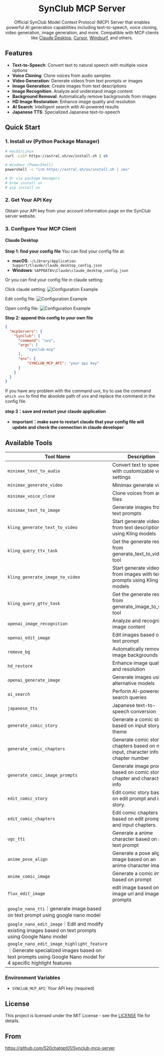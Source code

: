 <h1 align="center">SynClub MCP Server</h1>

<p align="center">
  Official SynClub Model Context Protocol (MCP) Server that enables powerful AI generation capabilities including text-to-speech, voice cloning, video generation, image generation, and more. Compatible with MCP clients like <a href="https://www.anthropic.com/claude">Claude Desktop</a>, <a href="https://www.cursor.so">Cursor</a>, <a href="https://codeium.com/windsurf">Windsurf</a>, and others.
</p>

## Features

-  **Text-to-Speech**: Convert text to natural speech with multiple voice options
-  **Voice Cloning**: Clone voices from audio samples
-  **Video Generation**: Generate videos from text prompts or images
-  **Image Generation**: Create images from text descriptions
-  **Image Recognition**: Analyze and understand image content
-  **Background Removal**: Automatically remove backgrounds from images
-  **HD Image Restoration**: Enhance image quality and resolution
-  **AI Search**: Intelligent search with AI-powered results
-  **Japanese TTS**: Specialized Japanese text-to-speech

## Quick Start

### 1. Install uv (Python Package Manager)

```bash
# macOS/Linux
curl -LsSf https://astral.sh/uv/install.sh | sh

# Windows (PowerShell)
powershell -c "irm https://astral.sh/uv/install.sh | iex"

# Or via package managers
# brew install uv
# pip install uv
```

### 2. Get Your API Key

Obtain your API key from your account information page on the SynClub server website.

### 3. Configure Your MCP Client

#### Claude Desktop

**Step 1: find your config file**
You can find your config file at:
- **macOS**: `~/Library/Application Support/Claude/claude_desktop_config.json`
- **Windows**: `%APPDATA%\Claude\claude_desktop_config.json`

Or you can find your config file in claude setting:

Click claude setting:
![Configuration Example](https://raw.githubusercontent.com/520chatgpt01/Synclub-mcp-server/refs/heads/main/image/a573ab2ed4900d8b2478b6d5b91f78e0.jpg)

Edit config file:
![Configuration Example](https://raw.githubusercontent.com/520chatgpt01/Synclub-mcp-server/refs/heads/main/image/7e790df2aefa5dee0aeb40735ac12124.jpg)

Open config file:
![Configuration Example](https://raw.githubusercontent.com/520chatgpt01/Synclub-mcp-server/refs/heads/main/image/ccdfa55185c0f5f4d07a6b7fdf93c0d6.jpg)

**Step 2: append this config to your own file**

```json
{
  "mcpServers": {
    "SynClub": {
      "command": "uvx",
      "args": [
          "synclub-mcp"
      ],
      "env": {
          "SYNCLUB_MCP_API": "your api key"
      }
    }
  }
}
```

If you have any problem with the command uvx, try to use the command `which uvx` to find the absolute path of uvx and replace the command in the config file.

**step 3：save and restart your claude application**
- **important：make sure to restart claude that your config file will update and check the connection in claude developer**

##  Available Tools

| Tool Name | Description |
|-----------|-------------|
| `minimax_text_to_audio` | Convert text to speech with customizable voice settings |
| `minimax_generate_video` | Minimax generate videos |
| `minimax_voice_clone` | Clone voices from audio files |
| `minimax_text_to_image` | Generate images from text prompts |
| `kling_generate_text_to_video` | Start generate videos from text descriptions using Kling models|
| `kling_query_ttv_task` | Get the generate result from generate_text_to_video tool|
| `kling_generate_image_to_video` | Start generate videos from images with text prompts using Kling models|
| `kling_query_gttv_task` | Get the generate result from generate_image_to_video tool|
| `openai_image_recognition` | Analyze and recognize image content |
| `openai_edit_image` | Edit images based on a text prompt |
| `remove_bg` | Automatically remove image backgrounds |
| `hd_restore` | Enhance image quality and resolution |
| `openai_generate_image` | Generate images using alternative models |
| `ai_search` | Perform AI-powered search queries |
| `japanese_tts` | Japanese text-to-speech conversion |
| `generate_comic_story` | Generate a comic story based on input story theme |
| `generate_comic_chapters` | Generate comic story chapters based on novel input, character info and chapter number |
| `generate_comic_image_prompts` | Generate image prompts based on comic story chapter and character info |
| `edit_comic_story` | Edit comic story based on edit prompt and input story. |
| `edit_comic_chapters` | Edit comic chapters based on edit prompt and input chapters. |
| `ugc_tti` | Generate a anime character based on a text prompt |
| `anime_pose_align` | Generate a pose align image based on an anime character image |
| `anime_comic_image` | Generate a comic image based on prompt |
| `flux_edit_image` | edit image based on image url and image prompts |
| `google_nano_tti`｜generate image based on text prompt using google nano model | 
| `google_nano_edit_image`｜Edit and modify existing images based on text prompts using Google Nano model | 
| `google_nano_edit_image_highlight_feature`｜Generate specialized images based on text prompts using Google Nano model for 4 specific highlight features | 

### Environment Variables

- `SYNCLUB_MCP_API`: Your API key (required)

## License

This project is licensed under the MIT License - see the [LICENSE](LICENSE) file for details.

## From
https://github.com/520chatgpt01/Synclub-mcp-server